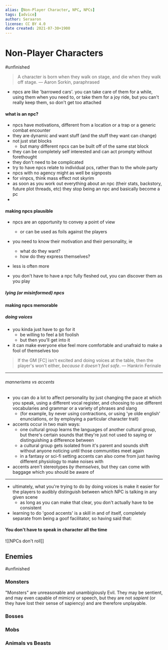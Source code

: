 ```yaml
---
alias: [Non-Player Character, NPC, NPCs]
tags: [advice]
author: Seraaron
license: CC BY 4.0
date created: 2021-07-30+1900
---
```


# Non-Player Characters
#unfinished 
> A character is born when they walk on stage, and die when they walk off stage.
> — Aaron Sorkin, paraphrased

- npcs are like 'barrowed cars'. you can take care of them for a while, using them when you need to, or take them for a joy ride, but you can't really keep them, so don't get too attached

#### what is an npc?

- npcs have motivations, different from a location or a trap or a generic combat encounter
- they are dynamic and want stuff (and the stuff they want can change)
- not just stat blocks
	- but many different npcs can be built off of the same stat block
- they can be completely self interested and can act prompty without forethought
- they don't need to be complicated
- try to have npcs relate to individual pcs, rather than to the whole party
- npcs with no agency might as well be signposts
- for vinpcs, think mass effect not skyrim
- as soon as you work out everything about an npc (their stats, backstory, future plot threads, etc) they stop being an npc and basically become a pc
- 
#### making npcs plausible
- npcs are an opportunity to convey a point of view
	- or can be used as foils against the players
- you need to know their motivation and their personality, ie
	- what do they want?
	- how do they express themselves?
- less is often more 

- you don't have to have a npc fully fleshed out, you can discover them as you play

##### lying (or misinformed) npcs 

#### making npcs memorable

##### doing voices
- you kinda just have to go for it
	- be willing to feel a bit foolish
	- but then you'll get into it
- it can make everyone else feel more comfortable and unafraid to make a fool of themselves too

> If the GM \[FC\] isn't excited and doing voices at the table, then the player's won't either, *because it doesn't feel safe*.
> — Hankrin Ferinale

---

###### mannerisms vs accents

- you can do a lot to affect personality by just changing the pace at which you speak, using a different vocal register, and choosing to use different vocabularies and grammar or a variety of phrases and slang
	- (for example, by never using contractions, or using 'ye olde english' enunciations, or by employing a particular character trait)
- accents occur in two main ways:
	- one cultural group learns the languages of another cultural group, but there's certain sounds that they're just not used to saying or distinguishing a difference between
	- a cultural group gets isolated from it's parent and sounds shift without anyone noticing until those communities meet again
	- in a fantasy or sci-fi setting accents can also come from just having different physiology to make noises with
- accents aren't stereotypes *by themselves*, but they can come with baggage which you should be aware of

---

- ultimately, what you're trying to do by doing voices is make it easier for the players to audibly distinguish between which NPC is talking in any given scene
	- as long as you can make that clear, you don't actually have to be consistent
- learning to do 'good accents' is a skill in and of itself, completely separate from being a goof facilitator, so having said that:

#### You don't have to speak in character all the time

![[NPCs don't roll]]

## Enemies
#unfinished 
### Monsters

"Monsters" are unreasonable and unambigiously Evil. They may be sentient, and may even capable of mimicry or speech, but they are not *sapient* (or they have lost their sense of sapiency) and are therefore unplayable.   

### Bosses

### Mobs

### Animals vs Beasts